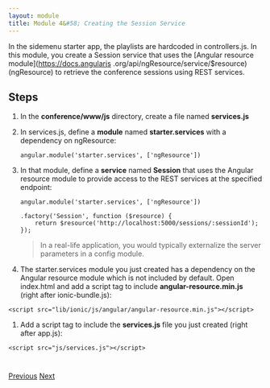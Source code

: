 ```yaml
---
layout: module
title: Module 4&#58; Creating the Session Service
---
```

In the sidemenu starter app, the playlists are hardcoded in controllers.js. In this module, 
you create a Session service that uses the [Angular resource module](https://docs.angularjs
.org/api/ngResource/service/$resource) (ngResource) to retrieve the conference sessions using REST services. 

## Steps

1. In the **conference/www/js** directory, create a file named **services.js**

2. In services.js, define a **module** named **starter.services** with a dependency on ngResource:

    ```
    angular.module('starter.services', ['ngResource'])
    ```

1. In that module, define a **service** named **Session** that uses the Angular resource module to provide access to the REST services at the specified endpoint:

    ```
    angular.module('starter.services', ['ngResource'])
    
    .factory('Session', function ($resource) {
        return $resource('http://localhost:5000/sessions/:sessionId');
    });
    ```
    
    > In a real-life application, you would typically externalize the server parameters in a config module.

1. The starter.services module you just created has a dependency on the Angular resource module which is
 not included by default. Open index.html and add a script tag to include **angular-resource.min.js** (right after 
 ionic-bundle.js):

  ```
  <script src="lib/ionic/js/angular/angular-resource.min.js"></script>
  ```

1. Add a script tag to include the **services.js** file you just created (right after app.js):

  ```
  <script src="js/services.js"></script>
  ```


<div class="row" style="margin-top:40px;">
<div class="col-sm-12">
<a href="create-ionic-application.html" class="btn btn-default"><i class="glyphicon glyphicon-chevron-left"></i> 
Previous</a>
<a href="create-angular-controller.html" class="btn btn-default pull-right">Next <i class="glyphicon 
glyphicon-chevron-right"></i></a>
</div>
</div>


